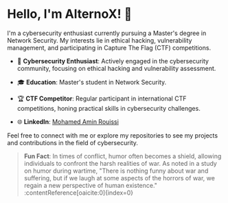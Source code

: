 # Hello, I'm AlternoX! 👋

I'm a cybersecurity enthusiast currently pursuing a Master's degree in Network Security. My interests lie in ethical hacking, vulnerability management, and participating in Capture The Flag (CTF) competitions.

- 🔐 **Cybersecurity Enthusiast**: Actively engaged in the cybersecurity community, focusing on ethical hacking and vulnerability assessment.

- 🎓 **Education**: Master's student in Network Security.

- 🏆 **CTF Competitor**: Regular participant in international CTF competitions, honing practical skills in cybersecurity challenges.

- 🌐 **LinkedIn**: [Mohamed Amin Rouissi](https://www.linkedin.com/in/mohammed-amin-rouissi/)

Feel free to connect with me or explore my repositories to see my projects and contributions in the field of cybersecurity.

> **Fun Fact**: In times of conflict, humor often becomes a shield, allowing individuals to confront the harsh realities of war. As noted in a study on humor during wartime, "There is nothing funny about war and suffering, but if we laugh at some aspects of the horrors of war, we regain a new perspective of human existence." :contentReference[oaicite:0]{index=0}

<!---
alternox1/alternox1 is a ✨ special ✨ repository because its `README.md` (this file) appears on your GitHub profile.
You can click the Preview link to take a look at your changes.
--->

